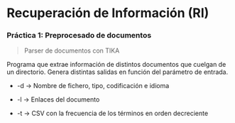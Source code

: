 # Recuperación de Información (RI)
### Práctica 1: Preprocesado de documentos
> Parser de documentos con TIKA

Programa que extrae información de distintos documentos que cuelgan de un directorio. Genera distintas salidas en función del parámetro de entrada.

* -d → Nombre de fichero, tipo, codificación e idioma

* -l → Enlaces del documento

* -t → CSV con la frecuencia de los términos en orden decreciente

